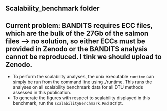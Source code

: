 ## Scalability_benchmark folder

## Current problem: BANDITS requires ECC files, which are the bulk of the 27Gb of the salmon files --> no solution, so either ECCs must be provided in Zenodo or the BANDITS analysis cannot be reproduced. I tink we should upload to Zenodo.

- To perform the scalability analyses, the unix executable `runtime` can simply be run from the command line using ./runtime. This runs the analyses on all scalability benchmark data for all DTU methods assessed in this publication.
- To generate the figures with respect to scalability displayed in this benchmark, run the `scalabilityBenchmark.Rmd` script.


